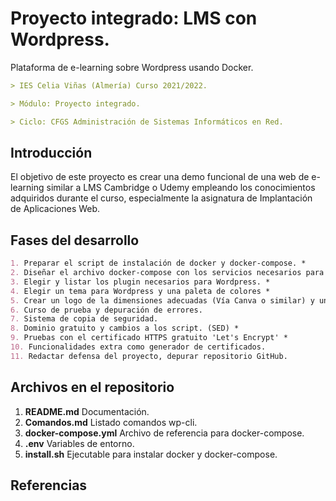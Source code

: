 # Proyecto integrado: LMS con Wordpress.
Plataforma de e-learning sobre Wordpress usando Docker.


```markdown
> IES Celia Viñas (Almería) Curso 2021/2022.

> Módulo: Proyecto integrado.

> Ciclo: CFGS Administración de Sistemas Informáticos en Red. 
```

**Introducción**
------------
El objetivo de este proyecto es crear una demo funcional de una web de e-learning similar a LMS Cambridge o Udemy empleando los conocimientos adquiridos durante el curso, especialmente la asignatura de Implantación de Aplicaciones Web.

**Fases del desarrollo**
------------

```markdown
1. Preparar el script de instalación de docker y docker-compose. *
2. Diseñar el archivo docker-compose con los servicios necesarios para el proyecto. *  
3. Elegir y listar los plugin necesarios para Wordpress. *
4. Elegir un tema para Wordpress y una paleta de colores *
5. Crear un logo de la dimensiones adecuadas (Vía Canva o similar) y una descripción para la bio. *
6. Curso de prueba y depuración de errores. 
7. Sistema de copia de seguridad.
8. Dominio gratuito y cambios a los script. (SED) *
9. Pruebas con el certificado HTTPS gratuito 'Let's Encrypt' *
10. Funcionalidades extra como generador de certificados.
11. Redactar defensa del proyecto, depurar repositorio GitHub.
```

**Archivos en el repositorio**
------------
1. **README.md** Documentación.
2. **Comandos.md** Listado comandos wp-cli.
3. **docker-compose.yml** Archivo de referencia para docker-compose.
4. **.env** Variables de entorno.
5. **install.sh** Ejecutable para instalar docker y docker-compose.

**Referencias**
------------
